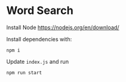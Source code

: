# Word Search

Install Node https://nodejs.org/en/download/

Install dependencies with:

```
npm i
```

Update `index.js` and run

```
npm run start
```
